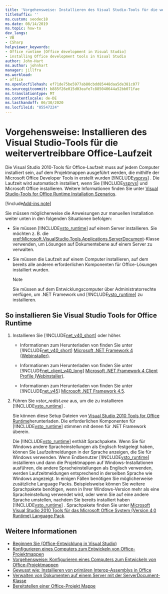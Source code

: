 ```yaml
---
title: 'Vorgehensweise: Installieren des Visual Studio-Tools für die weitervertreibbare Office-Laufzeit'
titleSuffix: ''
ms.custom: seodec18
ms.date: 08/14/2019
ms.topic: how-to
dev_langs:
- VB
- CSharp
helpviewer_keywords:
- Office runtime [Office development in Visual Studio]
- installing Office development tools in Visual Studio
author: John-Hart
ms.author: johnhart
manager: jillfra
ms.workload:
- office
ms.openlocfilehash: ef71de75be5977ab80cbdd85448daa5de381c077
ms.sourcegitcommit: b885f26e015d03eafe7c885040644a52bb071fae
ms.translationtype: MT
ms.contentlocale: de-DE
ms.lasthandoff: 06/30/2020
ms.locfileid: "85547224"
---
```

# <a name="how-to-install-the-visual-studio-tools-for-office-runtime-redistributable"></a>Vorgehensweise: Installieren des Visual Studio-Tools für die weitervertreibbare Office-Laufzeit
  Die Visual Studio 2010-Tools für Office-Laufzeit muss auf jedem Computer installiert sein, auf dem Projektmappen ausgeführt werden, die mithilfe der Microsoft Office Developer Tools in erstellt wurden [!INCLUDE[vsprvs](../sharepoint/includes/vsprvs-md.md)] . Die Laufzeit wird automatisch installiert, wenn Sie [!INCLUDE[vsprvs](../sharepoint/includes/vsprvs-md.md)] und Microsoft Office installieren. Weitere Informationen finden Sie unter [Visual Studio-Tools for Office Runtime Installation Szenarios](../vsto/visual-studio-tools-for-office-runtime-installation-scenarios.md).

[!include[Add-ins note](includes/addinsnote.md)]

 Sie müssen möglicherweise die Anweisungen zur manuellen Installation weiter unten in den folgenden Situationen befolgen:

- Sie müssen [!INCLUDE[vsto_runtime](../vsto/includes/vsto-runtime-md.md)] auf einem Server installieren. Sie möchten z. B. die <xref:Microsoft.VisualStudio.Tools.Applications.ServerDocument>-Klasse verwenden, um Lösungen auf Dokumentebene auf einem Server zu verwalten.

- Sie müssen die Laufzeit auf einem Computer installieren, auf dem bereits alle anderen erforderlichen Komponenten für Office-Lösungen installiert wurden.

    > [!NOTE]
    > Sie müssen auf dem Entwicklungscomputer über Administratorrechte verfügen, um .NET Framework und [!INCLUDE[vsto_runtime](../vsto/includes/vsto-runtime-md.md)] zu installieren.

## <a name="to-install-the-visual-studio-tools-for-office-runtime"></a>So installieren Sie Visual Studio Tools for Office Runtime

1. Installieren Sie [!INCLUDE[net_v40_short](../sharepoint/includes/net-v40-short-md.md)] oder höher.

    - Informationen zum Herunterladen von finden Sie unter [!INCLUDE[net_v40_short](../sharepoint/includes/net-v40-short-md.md)] [Microsoft .NET Framework 4 (Webinstaller)](https://www.microsoft.com/download/details.aspx?id=17851).

    - Informationen zum Herunterladen von finden Sie unter [!INCLUDE[net_client_v40_long](../vsto/includes/net-client-v40-long-md.md)] [Microsoft .NET Framework 4 Client Profile (Webinstaller)](https://www.microsoft.com/download/details.aspx?id=17113).

    - Informationen zum Herunterladen von finden Sie unter [!INCLUDE[net_v45](../vsto/includes/net-v45-md.md)] [Microsoft .NET Framework 4,5](https://www.microsoft.com/download/details.aspx?id=30653).

2. Führen Sie *vstor_redist.exe* aus, um die zu installieren [!INCLUDE[vsto_runtime](../vsto/includes/vsto-runtime-md.md)] .

     Sie können diese Setup Dateien von [Visual Studio 2010 Tools for Office Runtime](https://www.microsoft.com/download/details.aspx?id=56961)herunterladen. Die erforderlichen Komponenten für [!INCLUDE[vsto_runtime](../vsto/includes/vsto-runtime-md.md)] stimmen mit denen für .NET Framework überein.

     Die [!INCLUDE[vsto_runtime](../vsto/includes/vsto-runtime-md.md)] enthält Sprachpakete. Wenn Sie für Windows andere Spracheinstellungen als Englisch festgelegt haben, können Sie Laufzeitmeldungen in der Sprache anzeigen, die Sie für Windows verwenden. Wenn Endbenutzer [!INCLUDE[vsto_runtime](../vsto/includes/vsto-runtime-md.md)] installieren und dann die Projektmappen auf Windows-Installationen ausführen, die andere Spracheinstellungen als Englisch verwenden, werden Laufzeitmeldungen entsprechend in derselben Sprache wie Windows angezeigt. In einigen Fällen benötigen Sie möglicherweise zusätzliche Language Packs. Beispielsweise können Sie weitere Sprachpakete benötigen, wenn in Ihrer Windows-Version mehr als eine Spracheinstellung verwendet wird, oder wenn Sie auf eine andere Sprache umstellen, nachdem Sie bereits installiert haben [!INCLUDE[vsto_runtime](../vsto/includes/vsto-runtime-md.md)] . Sprachpakete finden Sie unter [Microsoft Visual Studio 2010 Tools für das Microsoft Office System (Version 4,0 Runtime) Language Pack](https://www.microsoft.com/download/details.aspx?id=54246).

## <a name="see-also"></a>Weitere Informationen
- [Beginnen Sie &#40;Office-Entwicklung in Visual Studio&#41;](../vsto/getting-started-office-development-in-visual-studio.md)
- [Konfigurieren eines Computers zum Entwickeln von Office-Projektmappen](../vsto/configuring-a-computer-to-develop-office-solutions.md)
- [Vorgehensweise: Konfigurieren eines Computers zum Entwickeln von Office-Projektmappen](../vsto/how-to-configure-a-computer-to-develop-office-solutions.md)
- [Gewusst wie: Installieren von primären Interop-Assemblys in Office](../vsto/how-to-install-office-primary-interop-assemblies.md)
- [Verwalten von Dokumenten auf einem Server mit der ServerDocument-Klasse](../vsto/managing-documents-on-a-server-by-using-the-serverdocument-class.md)
- [Bereitstellen einer Office-Projekt Mappe](../vsto/deploying-an-office-solution.md)
